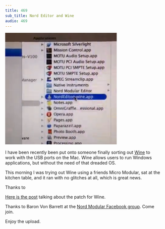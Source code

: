 ```yaml
---
title: 469
sub_title: Nord Editor and Wine
audio: 469
---
```


![Image](/assets/img/snd469.png)

I have been recently been put onto someone finally sorting out <a href="http://wiki.winehq.org/" target="_blank">Wine</a> to work with the USB ports on the Mac. Wine allows users to run Windows applications, but without the need of that dreaded OS.

This morning I was trying out Wine using a friends Micro Modular, sat at the kitchen table, and it ran with no glitches at all, which is great news.

Thanks to 

<a href="http://electro-music.com/forum/viewtopic.php?p=405955#405955" target="_blank">Here is the post</a> talking about the patch for Wine.

Thanks to Baron Von Barrett at the <a href="https://www.facebook.com/groups/218654441592104/" target="_blank">Nord Modular Facebook group</a>. Come join.

Enjoy the upload.